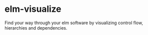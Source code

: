 # elm-visualize
Find your way through your elm software by visualizing control flow, hierarchies and dependencies.
